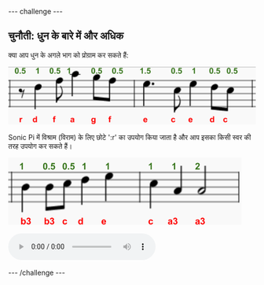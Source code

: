 --- challenge ---

## चुनौती: धुन के बारे में और अधिक

क्या आप धुन के अगले भाग को प्रोग्राम कर सकते हैं:

![स्क्रीनशॉट](images/tetris-notes4.png)

Sonic Pi में विश्राम (विराम) के लिए छोटे ':r' का उपयोग किया जाता है और आप इसका किसी स्वर की तरह उपयोग कर सकते हैं।

![स्क्रीनशॉट](images/tetris-notes5.png)

<div id="audio-preview" class="pdf-hidden">
  <audio controls preload> <source src="resources/tetris-c2.mp3" type="audio/mpeg"> आपका ब्राउज़र <code>audio</code> तत्व का समर्थन नहीं करता है। </audio>
</div>

--- /challenge ---